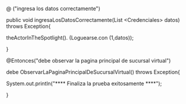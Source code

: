 @          ("ingresa los datos correctamente")
 
public void ingresaLosDatosCorrectamente(List \<Credenciales\> datos) throws Exception{

theActorInTheSpotlight().         (Loguearse.con (1,datos));
 
}
 
@Entonces("debe observar la pagina principal de sucursal virtual")

debe ObservarLaPaginaPrincipalDeSucursalVirtual() throws Exception{

System.out.println("**** Finaliza la prueba exitosamente ****");

}
